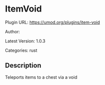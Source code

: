 # ItemVoid

Plugin URL: https://umod.org/plugins/item-void

Author: 

Latest Version: 1.0.3

Categories: rust

## Description

Teleports items to a chest via a void
